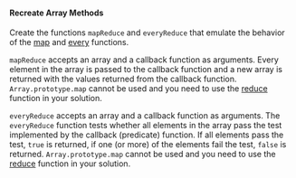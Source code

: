 #### Recreate Array Methods

Create the functions `mapReduce` and `everyReduce` that emulate the behavior of the [map](https://developer.mozilla.org/en-US/docs/Web/JavaScript/Reference/Global_Objects/Array/map) and [every](https://developer.mozilla.org/en-US/docs/Web/JavaScript/Reference/Global_Objects/Array/every) functions.

`mapReduce` accepts an array and a callback function as arguments. Every element in the array is passed to the callback function and a new array is returned with the values returned from the callback function. `Array.prototype.map` cannot be used and you need to use the [reduce](https://developer.mozilla.org/en-US/docs/Web/JavaScript/Reference/Global_Objects/Array/Reduce) function in your solution.

`everyReduce` accepts an array and a callback function as arguments. The `everyReduce` function tests whether all elements in the array pass the test implemented by the callback (predicate) function. If all elements pass the test, `true` is returned, if one (or more) of the elements fail the test, `false` is returned. `Array.prototype.map` cannot be used and you need to use the [reduce](https://developer.mozilla.org/en-US/docs/Web/JavaScript/Reference/Global_Objects/Array/Reduce) function in your solution.
